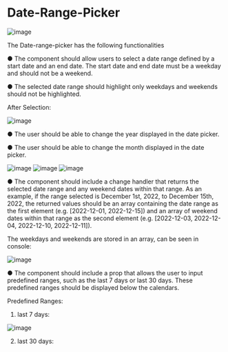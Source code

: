 # Date-Range-Picker
![image](https://github.com/user-attachments/assets/e8af61fa-bfd1-4677-8f40-a6d0163a8d5f)

The Date-range-picker has the following functionalities

● The component should allow users to select a date range defined by a start date and an
end date. The start date and end date must be a weekday and should
not be a weekend.


● The selected date range should highlight only weekdays and weekends should not be
highlighted.

After Selection:

![image](https://github.com/user-attachments/assets/6f04ec51-aa56-47fd-89f9-f32cd8f2a051)

● The user should be able to change the year displayed in the date picker.

● The user should be able to change the month displayed in the date picker.

![image](https://github.com/user-attachments/assets/2a9b4618-3e6e-4658-bc2d-b1ed9410a9b2) ![image](https://github.com/user-attachments/assets/6cf49db3-0f81-4e55-aa8d-7fe846ff1006) ![image](https://github.com/user-attachments/assets/10edccda-6b6d-485a-8565-3968c8334798)




● The component should include a change handler that returns the selected date range
and any weekend dates within that range. As an example, if the range selected is
December 1st, 2022, to December 15th, 2022, the returned values should be an array
containing the date range as the first element (e.g. [2022-12-01, 2022-12-15]) and an
array of weekend dates within that range as the second element (e.g. [2022-12-03,
2022-12-04, 2022-12-10, 2022-12-11]).

The weekdays and weekends are stored in an array, can be seen in console:

![image](https://github.com/user-attachments/assets/2b14e2b6-10b0-41df-96ef-18c27d7d60c4)

● The component should include a prop that allows the user to input predefined ranges,
such as the last 7 days or last 30 days. These predefined ranges should be displayed
below the calendars.

Predefined Ranges:

1. last 7 days:

![image](https://github.com/user-attachments/assets/146196db-89f7-461a-9eb7-16158ec5f635)

2. last 30 days:



